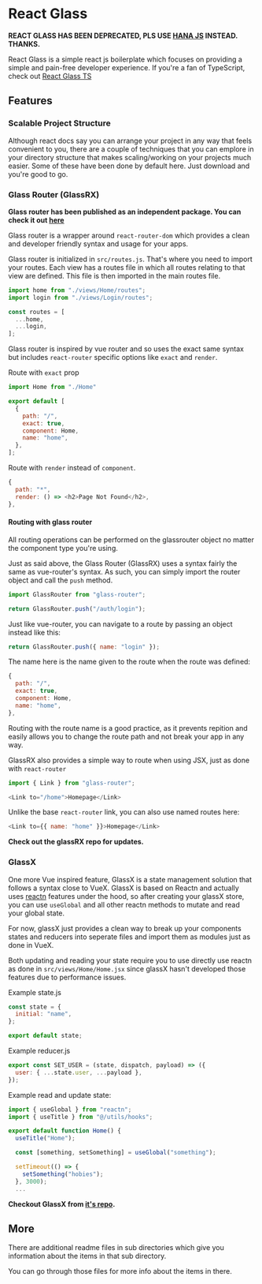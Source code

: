 # React Glass

**REACT GLASS HAS BEEN DEPRECATED, PLS USE [HANA JS](https://github.com/leafsphp/hana) INSTEAD. THANKS.**

React Glass is a simple react js boilerplate which focuses on providing a simple and pain-free developer experience. If you're a fan of TypeScript, check out [React Glass TS](https://github.com/darko-mychi/react-glass-ts)

## Features

### Scalable Project Structure

Although react docs say you can arrange your project in any way that feels convenient to you, there are a couple of techniques that you can emplore in your directory structure that makes scaling/working on your projects much easier. Some of these have been done by default here. Just download and you're good to go.

### Glass Router (GlassRX)

**Glass router has been published as an independent package. You can check it out [here](https://github.com/darko-mychi/glass-router)**

Glass router is a wrapper around `react-router-dom` which provides a clean and developer friendly syntax and usage for your apps.

Glass router is initialized in `src/routes.js`. That's where you need to import your routes. Each view has a routes file in which all routes relating to that view are defined. This file is then imported in the main routes file.

```js
import home from "./views/Home/routes";
import login from "./views/Login/routes";

const routes = [
  ...home,
  ...login,
];
```

Glass router is inspired by vue router and so uses the exact same syntax but includes `react-router` specific options like `exact` and `render`.

Route with `exact` prop

```js
import Home from "./Home"

export default [
  {
    path: "/",
    exact: true,
    component: Home,
    name: "home",
  },
];
```

Route with `render` instead of `component`.

```js
{
  path: "*",
  render: () => <h2>Page Not Found</h2>,
},
```

#### Routing with glass router

All routing operations can be performed on the glassrouter object no matter the component type you're using.

Just as said above, the Glass Router (GlassRX) uses a syntax fairly the same as vue-router's syntax. As such, you can simply import the router object and call the `push` method.

```js
import GlassRouter from "glass-router";

return GlassRouter.push("/auth/login");
```

Just like vue-router, you can navigate to a route by passing an object instead like this:

```js
return GlassRouter.push({ name: "login" });
```

The name here is the name given to the route when the route was defined:

```js
{
  path: "/",
  exact: true,
  component: Home,
  name: "home",
},
```

Routing with the route name is a good practice, as it prevents repition and easily allows you to change the route path and not break your app in any way.

GlassRX also provides a simple way to route when using JSX, just as done with `react-router`

```js
import { Link } from "glass-router";

<Link to="/home">Homepage</Link>
```

Unlike the base `react-router` link, you can also use named routes here:

```js
<Link to={{ name: "home" }}>Homepage</Link>
```

**Check out the glassRX repo for updates.**

### GlassX

One more Vue inspired feature, GlassX is a state management solution that follows a syntax close to VueX. GlassX is based on Reactn and actually uses [reactn](https://www.npmjs.com/package/reactn) features under the hood, so after creating your glassX store, you can use `useGlobal` and all other reactn methods to mutate and read your global state.

For now, glassX just provides a clean way to break up your components states and reducers into seperate files and import them as modules just as done in VueX.

Both updating and reading your state require you to use directly use reactn as done in `src/views/Home/Home.jsx` since glassX hasn't developed those features due to performance issues.

Example state.js

```js
const state = {
  initial: "name",
};

export default state;
```

Example reducer.js

```js
export const SET_USER = (state, dispatch, payload) => ({
  user: { ...state.user, ...payload },
});
```

Example read and update state:

```js
import { useGlobal } from "reactn";
import { useTitle } from "@/utils/hooks";

export default function Home() {
  useTitle("Home");

  const [something, setSomething] = useGlobal("something");

  setTimeout(() => {
    setSomething("hobies");
  }, 3000);
  ...
```

**Checkout GlassX from [it's repo](https://github.com/darko-mychi/glassx).**

## More

There are additional readme files in sub directories which give you information about the items in that sub directory.

You can go through those files for more info about the items in there.
